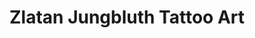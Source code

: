 ---
title: "Zlatan Jungbluth Tattoo Art"
url: /euskirchen/zlatan-jungbluth-tattoo-art/
shop: Tattoo
---